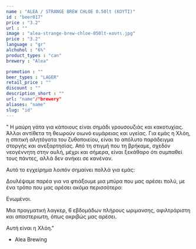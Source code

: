 ```yaml
---
name : "ALEA / STRANGE BREW CHLOE 0.50lt (ΚΟΥΤΙ)"
id : "beer017"
price : "3.2"
url : ""
image : "alea-strange-brew-chloe-050lt-κουτι.jpg"
price : "3.2"
language : "gr"
alchohol : "6%"
product_types : "can"
brewery : "Alea"

promotion : ""
beer_types : "LAGER"
retail_price : ""
discount : ""
description_short : ""
url: "name"/"brewery"
aliases: "name"
slug: "id"
---
```


&quot; Η μαύρη γάτα για κάποιους είναι σημάδι γρουσουζιάς και κακοτυχίας. Άλλοι αντίθετα τη θεωρούν οιωνό ευμάρειας και υγείας. Για εμάς η Χλόη, η σπιτική αλητόγατα του ζυθοποιείου, είναι το απόλυτο παράδειγμα στοργής και ανεξαρτησίας. Από τη στιγμή που τη βρήκαμε, σχεδόν νεογέννητη στην αυλή, μέχρι και σήμερα, είναι ξεκάθαρο ότι συμπαθεί τους πάντες, αλλά δεν ανήκει σε κανέναν.

Αυτό το εγχείρημα λοιπόν σημαίνει πολλά για εμάς:

Δουλέψαμε παρέα για να φτιάξουμε μια μπύρα που μας αρέσει πολύ, με ένα τρόπο που μας αρέσει ακόμα περισσότερο:

Ενωμένοι.

Μια πραγματική λαγκερ, 6 εβδομάδων πλήρους ωριμανσης, αφιλτράριστη και απαστεριωτη, όπως ακριβώς μας αρέσει.

Αυτή είναι η Χλόη.&quot;

 - Alea Brewing